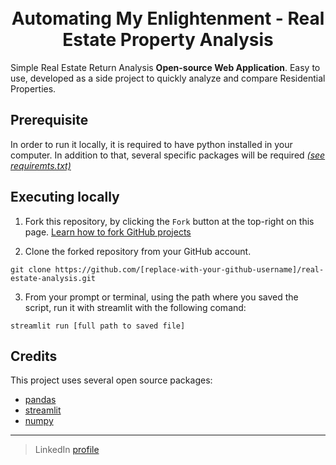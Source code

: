 <h1 align="center">
  <br>
  Automating My Enlightenment - Real Estate Property Analysis
  <br>
</h1>

Simple Real Estate Return Analysis **Open-source Web Application**. Easy to use, developed as a side project to quickly analyze and compare Residential Properties. 


## Prerequisite

In order to run it locally, it is required to have python installed in your computer. In addition to that, several specific packages will be required  [_(see requiremts.txt)_](https://github.com/crankstorn/real-estate-analysis/blob/main/requirements.txt)


## Executing locally

1. Fork this repository, by clicking the `Fork` button at the top-right on this page.
[Learn how to fork GitHub projects](https://guides.github.com/activities/forking/)

2. Clone the forked repository from your GitHub account.
```
git clone https://github.com/[replace-with-your-github-username]/real-estate-analysis.git
```

3. From your prompt or terminal, using the path where you saved the script, run it with streamlit with the following comand:
```
streamlit run [full path to saved file]
```

## Credits

This project uses several open source packages:

- [pandas](https://pandas.pydata.org/)
- [streamlit](https://www.streamlit.io/)
- [numpy](https://numpy.org/)


---

> LinkedIn [profile](https://www.linkedin.com/in/carlos-ramirez-hernandez/)<br>
